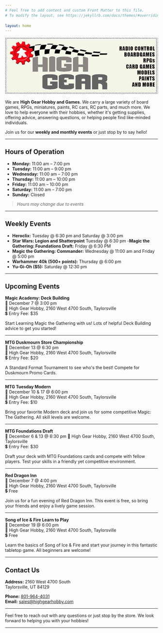 ```yaml
---
# Feel free to add content and custom Front Matter to this file.
# To modify the layout, see https://jekyllrb.com/docs/themes/#overriding-theme-defaults

layout: home
---
```


![High Gear Logo](./assets/high_gear_logo.jpg)

We are **High Gear Hobby and Games**. We carry a large variety of board games, RPGs, miniatures, paints, RC cars, RC parts, and much more. We love to help everyone with their hobbies, whether it's getting supplies, offering advice, answering questions, or helping people find like-minded individuals. 

Join us for our **weekly and monthly events** or just stop by to say hello!

---

## Hours of Operation

- **Monday:** 11:00 am – 7:00 pm
- **Tuesday:** 11:00 am – 9:00 pm
- **Wednesday:** 11:00 am – 7:00 pm
- **Thursday:** 11:00 am – 10:00 pm
- **Friday:** 11:00 am – 10:00 pm
- **Saturday:** 11:00 am – 7:00 pm
- **Sunday:** Closed

> *Hours may change due to events*

---

## Weekly Events

- **Heroclix:** Tuesday @ 6:30 pm and Saturday @ 3:00 pm
- **Star Wars: Legion and Shatterpoint** Tuesday @ 6:30 pm
-**Magic the Gathering: Foundations Draft:** Friday @ 6:30 PM
- **Magic the Gathering: Commander:** Wednesday @ 11:00 am and Friday @ 5:00 pm
- **Warhammer 40k (500+ points):** Thursday @ 6:00 pm
- **Yu-Gi-Oh ($5):** Saturday @ 12:30 pm

---

## Upcoming Events

**Magic Academy: Deck Building**  
📅 December 7 @ 3:00 pm  
📍 High Gear Hobby, 2160 West 4700 South, Taylorsville  
💲 Entry Fee: $35  

Start Learning Magic the Gathering with us! Lots of helpful Deck Building advice to get you started!

---

**MTG Duskmourn Store Championship**  
📅 December 13 @ 6:30 pm  
📍 High Gear Hobby, 2160 West 4700 South, Taylorsville  
💲 Entry Fee: $20

A Standard Format Tournament to see who's the best! Compete for Duskmourn Promo Cards.

---
**MTG Tuesday Modern**  
📅 December 10 & 17  @ 6:00 pm   
📍 High Gear Hobby, 2160 West 4700 South, Taylorsville  
💲 Entry Fee: $10  

Bring your favorite Modern deck and join us for some competitive Magic: The Gathering. All skill levels are welcome.

---

**MTG Foundations Draft**  
📅 December 6 & 13 @ 6:30 pm 
📍 High Gear Hobby, 2160 West 4700 South, Taylorsville  
💲 Entry Fee: $30  

Draft your deck with MTG Foundations cards and compete with fellow players. Test your skills in a friendly yet competitive environment.

---

**Red Dragon Inn**  
📅 December 7 @ 4:00 pm  
📍 High Gear Hobby, 2160 West 4700 South, Taylorsville  
💲 Free  

Join us for a fun evening of Red Dragon Inn. This event is free, so bring your friends and enjoy a lively game session.

---

**Song of Ice & Fire Learn to Play**  
📅 December 19 @ 6:00 pm  
📍 High Gear Hobby, 2160 West 4700 South, Taylorsville  
💲 Free  

Learn the basics of Song of Ice & Fire and start your journey in this fantastic tabletop game. All beginners are welcome!

---



## Contact Us

**Address:**
2160 West 4700 South  
Taylorsville, UT 84129

**Phone:** [801-964-4031](tel:801-964-4031)  
**Email:** [sales@highgearhobby.com](mailto:sales@highgearhobby.com)

---

Feel free to reach out with any questions or just stop by the store. We look forward to helping you with your hobbies!

---


